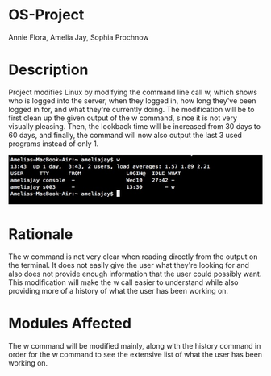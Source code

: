 # OS-Project
Annie Flora, Amelia Jay, Sophia Prochnow

# Description
Project modifies Linux by modifying the command line call w, which shows who is logged into the server, when they logged in, how long they've been logged in for, and what they're currently doing. The modification will be to first clean up the given output of the w command, since it is not very visually pleasing. Then, the lookback time will be increased from 30 days to 60 days, and finally, the command will now also output the last 3 used programs instead of only 1.

![alt text](https://github.com/stprochnow64/OS-Project/blob/master/Screen%20Shot%202019-02-14%20at%201.43.35%20PM.jpg)

# Rationale
The w command is not very clear when reading directly from the output on the terminal. It does not easily give the user what they're looking for and also does not provide enough information that the user could possibly want. This modification will make the w call easier to understand while also providing more of a history of what the user has been working on.

# Modules Affected
The w command will be modified mainly, along with the history command in order for the w command to see the extensive list of what the user has been working on.
